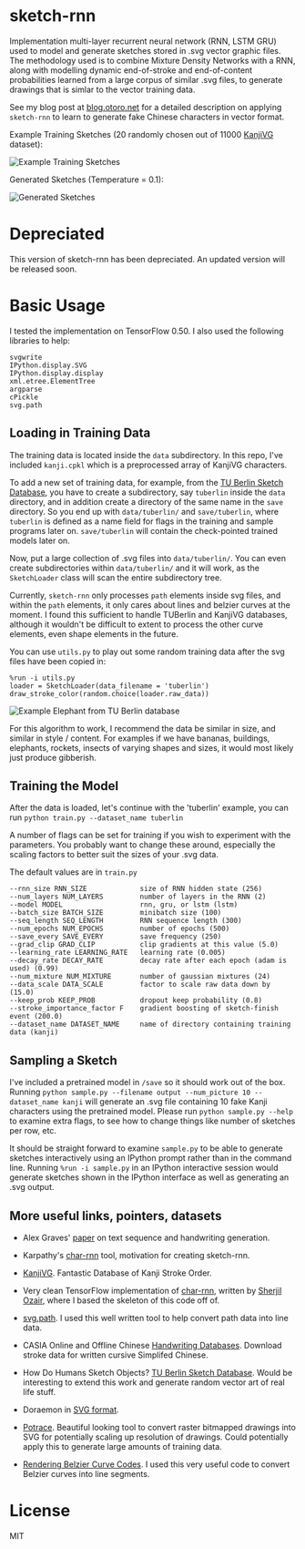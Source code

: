 # sketch-rnn

Implementation multi-layer recurrent neural network (RNN, LSTM GRU) used to model and generate sketches stored in .svg vector graphic files.  The methodology used is to combine Mixture Density Networks with a RNN, along with modelling dynamic end-of-stroke and end-of-content probabilities learned from a large corpus of similar .svg files, to generate drawings that is simlar to the vector training data.

See my blog post at [blog.otoro.net](http://blog.otoro.net/2015/12/28/recurrent-net-dreams-up-fake-chinese-characters-in-vector-format-with-tensorflow/) for a detailed description on applying `sketch-rnn`  to learn to generate fake Chinese characters in vector format.

Example Training Sketches (20 randomly chosen out of 11000 [KanjiVG](http://kanjivg.tagaini.net/) dataset):

![Example Training Sketches](https://cdn.rawgit.com/hardmaru/sketch-rnn/master/example/training.svg)

Generated Sketches (Temperature = 0.1):

![Generated Sketches](https://cdn.rawgit.com/hardmaru/sketch-rnn/master/example/output.svg)

# Depreciated

This version of sketch-rnn has been depreciated. An updated version will be released soon.

# Basic Usage

I tested the implementation on TensorFlow 0.50.  I also used the following libraries to help:

```
svgwrite
IPython.display.SVG
IPython.display.display
xml.etree.ElementTree
argparse
cPickle
svg.path
```

## Loading in Training Data

The training data is located inside the `data` subdirectory.  In this repo, I've included `kanji.cpkl` which is a preprocessed array of KanjiVG characters.

To add a new set of training data, for example, from the [TU Berlin Sketch Database](http://cybertron.cg.tu-berlin.de/eitz/projects/classifysketch/), you have to create a subdirectory, say `tuberlin` inside the `data` directory, and in addition create a directory of the same name in the `save` directory.  So you end up with `data/tuberlin/` and `save/tuberlin`, where `tuberlin` is defined as a name field for flags in the training and sample programs later on.  `save/tuberlin` will contain the check-pointed trained models later on.

Now, put a large collection of .svg files into `data/tuberlin/`.  You can even create subdirectories within `data/tuberlin/` and it will work, as the `SketchLoader` class will scan the entire subdirectory tree.

Currently, `sketch-rnn` only processes `path` elements inside svg files, and within the `path` elements, it only cares about lines and belzier curves at the moment.  I found this sufficient to handle TUBerlin and KanjiVG databases, although it wouldn't be difficult to extent to process the other curve elements, even shape elements in the future.

You can use `utils.py` to play out some random training data after the svg files have been copied in:

```
%run -i utils.py
loader = SketchLoader(data_filename = 'tuberlin')
draw_stroke_color(random.choice(loader.raw_data))
```

![Example Elephant from TU Berlin database](https://cdn.rawgit.com/hardmaru/sketch-rnn/master/example/elephant.svg)

For this algorithm to work, I recommend the data be similar in size, and similar in style / content.  For examples if we have bananas, buildings, elephants, rockets, insects of varying shapes and sizes, it would most likely just produce gibberish.

## Training the Model

After the data is loaded, let's continue with the 'tuberlin' example, you can run `python train.py --dataset_name tuberlin`

A number of flags can be set for training if you wish to experiment with the parameters.  You probably want to change these around, especially the scaling factors to better suit the sizes of your .svg data.

The default values are in `train.py`

```
--rnn_size RNN_SIZE             size of RNN hidden state (256)
--num_layers NUM_LAYERS         number of layers in the RNN (2)
--model MODEL                   rnn, gru, or lstm (lstm)
--batch_size BATCH_SIZE         minibatch size (100)
--seq_length SEQ_LENGTH         RNN sequence length (300)
--num_epochs NUM_EPOCHS         number of epochs (500)
--save_every SAVE_EVERY         save frequency (250)
--grad_clip GRAD_CLIP           clip gradients at this value (5.0)
--learning_rate LEARNING_RATE   learning rate (0.005)
--decay_rate DECAY_RATE         decay rate after each epoch (adam is used) (0.99)
--num_mixture NUM_MIXTURE       number of gaussian mixtures (24)
--data_scale DATA_SCALE         factor to scale raw data down by (15.0)
--keep_prob KEEP_PROB           dropout keep probability (0.8)
--stroke_importance_factor F    gradient boosting of sketch-finish event (200.0)
--dataset_name DATASET_NAME     name of directory containing training data (kanji)
```

## Sampling a Sketch

I've included a pretrained model in `/save` so it should work out of the box.  Running `python sample.py --filename output --num_picture 10 --dataset_name kanji` will generate an .svg file containing 10 fake Kanji characters using the pretrained model.  Please run `python sample.py --help` to examine extra flags, to see how to change things like number of sketches per row, etc.

It should be straight forward to examine `sample.py` to be able to generate sketches interactively using an IPython prompt rather than in the command line.  Running `%run -i sample.py` in an IPython interactive session would generate sketches shown in the IPython interface as well as generating an .svg output.

## More useful links, pointers, datasets

- Alex Graves' [paper](http://arxiv.org/abs/1308.0850) on text sequence and handwriting generation.

- Karpathy's [char-rnn](https://github.com/karpathy/char-rnn) tool, motivation for creating sketch-rnn.

- [KanjiVG](http://kanjivg.tagaini.net/).  Fantastic Database of Kanji Stroke Order.

- Very clean TensorFlow implementation of [char-rnn](https://github.com/sherjilozair/char-rnn-tensorflow), written by [Sherjil Ozair](https://github.com/sherjilozair), where I based the skeleton of this code off of.

- [svg.path](https://pypi.python.org/pypi/svg.path).  I used this well written tool to help convert path data into line data.

- CASIA Online and Offline Chinese [Handwriting Databases](http://www.nlpr.ia.ac.cn/databases/handwriting/Download.html).  Download stroke data for written cursive Simplifed Chinese.

- How Do Humans Sketch Objects?  [TU Berlin Sketch Database](http://cybertron.cg.tu-berlin.de/eitz/projects/classifysketch/).  Would be interesting to extend this work and generate random vector art of real life stuff.

- Doraemon in [SVG format](http://yylam.blogspot.hk/2012/04/doraemon-in-svg-format-doraemonsvg.html).

- [Potrace](https://en.wikipedia.org/wiki/Potrace).  Beautiful looking tool to convert raster bitmapped drawings into SVG for potentially scaling up resolution of drawings.  Could potentially apply this to generate large amounts of training data.

- [Rendering Belzier Curve Codes](http://rosettacode.org/wiki/Bitmap/B%C3%A9zier_curves/Cubic).  I used this very useful code to convert Belzier curves into line segments.


# License

MIT
